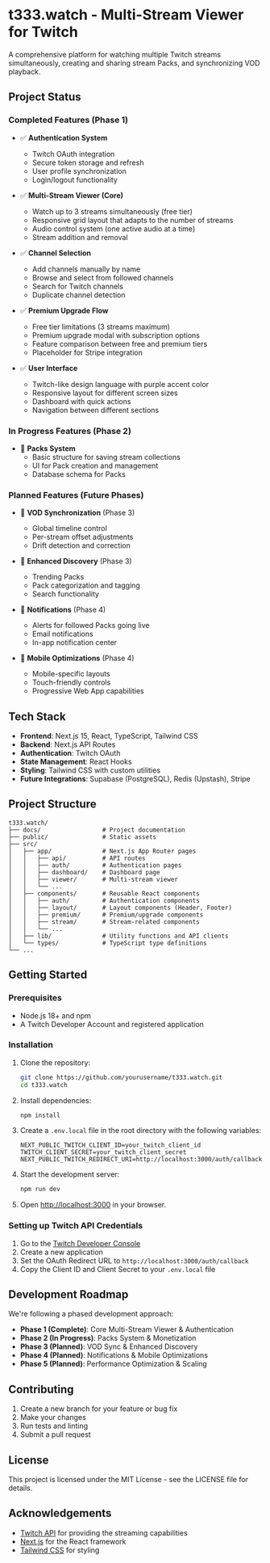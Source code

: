 # t333.watch - Multi-Stream Viewer for Twitch

A comprehensive platform for watching multiple Twitch streams simultaneously, creating and sharing stream Packs, and synchronizing VOD playback.

## Project Status

### Completed Features (Phase 1)

- ✅ **Authentication System**
  - Twitch OAuth integration
  - Secure token storage and refresh
  - User profile synchronization
  - Login/logout functionality

- ✅ **Multi-Stream Viewer (Core)**
  - Watch up to 3 streams simultaneously (free tier)
  - Responsive grid layout that adapts to the number of streams
  - Audio control system (one active audio at a time)
  - Stream addition and removal

- ✅ **Channel Selection**
  - Add channels manually by name
  - Browse and select from followed channels
  - Search for Twitch channels
  - Duplicate channel detection

- ✅ **Premium Upgrade Flow**
  - Free tier limitations (3 streams maximum)
  - Premium upgrade modal with subscription options
  - Feature comparison between free and premium tiers
  - Placeholder for Stripe integration

- ✅ **User Interface**
  - Twitch-like design language with purple accent color
  - Responsive layout for different screen sizes
  - Dashboard with quick actions
  - Navigation between different sections

### In Progress Features (Phase 2)

- 🔄 **Packs System**
  - Basic structure for saving stream collections
  - UI for Pack creation and management
  - Database schema for Packs

### Planned Features (Future Phases)

- 📅 **VOD Synchronization** (Phase 3)
  - Global timeline control
  - Per-stream offset adjustments
  - Drift detection and correction

- 📅 **Enhanced Discovery** (Phase 3)
  - Trending Packs
  - Pack categorization and tagging
  - Search functionality

- 📅 **Notifications** (Phase 4)
  - Alerts for followed Packs going live
  - Email notifications
  - In-app notification center

- 📅 **Mobile Optimizations** (Phase 4)
  - Mobile-specific layouts
  - Touch-friendly controls
  - Progressive Web App capabilities

## Tech Stack

- **Frontend**: Next.js 15, React, TypeScript, Tailwind CSS
- **Backend**: Next.js API Routes
- **Authentication**: Twitch OAuth
- **State Management**: React Hooks
- **Styling**: Tailwind CSS with custom utilities
- **Future Integrations**: Supabase (PostgreSQL), Redis (Upstash), Stripe

## Project Structure

```
t333.watch/
├── docs/                 # Project documentation
├── public/               # Static assets
├── src/
│   ├── app/              # Next.js App Router pages
│   │   ├── api/          # API routes
│   │   ├── auth/         # Authentication pages
│   │   ├── dashboard/    # Dashboard page
│   │   ├── viewer/       # Multi-stream viewer
│   │   └── ...
│   ├── components/       # Reusable React components
│   │   ├── auth/         # Authentication components
│   │   ├── layout/       # Layout components (Header, Footer)
│   │   ├── premium/      # Premium/upgrade components
│   │   ├── stream/       # Stream-related components
│   │   └── ...
│   ├── lib/              # Utility functions and API clients
│   └── types/            # TypeScript type definitions
└── ...
```

## Getting Started

### Prerequisites

- Node.js 18+ and npm
- A Twitch Developer Account and registered application

### Installation

1. Clone the repository:
   ```bash
   git clone https://github.com/yourusername/t333.watch.git
   cd t333.watch
   ```

2. Install dependencies:
   ```bash
   npm install
   ```

3. Create a `.env.local` file in the root directory with the following variables:
   ```
   NEXT_PUBLIC_TWITCH_CLIENT_ID=your_twitch_client_id
   TWITCH_CLIENT_SECRET=your_twitch_client_secret
   NEXT_PUBLIC_TWITCH_REDIRECT_URI=http://localhost:3000/auth/callback
   ```

4. Start the development server:
   ```bash
   npm run dev
   ```

5. Open [http://localhost:3000](http://localhost:3000) in your browser.

### Setting up Twitch API Credentials

1. Go to the [Twitch Developer Console](https://dev.twitch.tv/console/apps)
2. Create a new application
3. Set the OAuth Redirect URL to `http://localhost:3000/auth/callback`
4. Copy the Client ID and Client Secret to your `.env.local` file

## Development Roadmap

We're following a phased development approach:

- **Phase 1 (Complete)**: Core Multi-Stream Viewer & Authentication
- **Phase 2 (In Progress)**: Packs System & Monetization
- **Phase 3 (Planned)**: VOD Sync & Enhanced Discovery
- **Phase 4 (Planned)**: Notifications & Mobile Optimizations
- **Phase 5 (Planned)**: Performance Optimization & Scaling

## Contributing

1. Create a new branch for your feature or bug fix
2. Make your changes
3. Run tests and linting
4. Submit a pull request

## License

This project is licensed under the MIT License - see the LICENSE file for details.

## Acknowledgements

- [Twitch API](https://dev.twitch.tv/docs/api/) for providing the streaming capabilities
- [Next.js](https://nextjs.org/) for the React framework
- [Tailwind CSS](https://tailwindcss.com/) for styling
